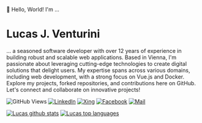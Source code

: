 <p>👋 Hello, World! I'm ...</p>
<h1>Lucas J. Venturini</h1>
<p>... a seasoned software developer with over 12 years of experience in building robust and scalable web applications. Based in Vienna, I'm passionate about leveraging cutting-edge technologies to create digital solutions that delight users. My expertise spans across various domains, including web development, with a strong focus on Vue.js and Docker. Explore my projects, forked repositories, and contributions here on GitHub. Let's connect and collaborate on innovative projects!</p>

![GitHub Views](https://komarev.com/ghpvc/?username=difuoan)
[![LinkedIn](https://img.shields.io/badge/LinkedIn-Follow%20me-0088cc?logo=linkedin)](https://www.linkedin.com/in/lucas-venturini-73a392206/)
[![Xing](https://img.shields.io/badge/Xing-Hire%20me-0088cc?logo=xing)](https://www.xing.com/profile/Lucas_Venturini)
[![Facebook](https://img.shields.io/badge/Facebook-Chill%20with%20me-0088cc?logo=facebook)](https://www.facebook.com/lucas.venturini.399)
[![Mail](https://img.shields.io/badge/Mail-Write%20me-0088cc?logo=gmail&logoColor=ffffff)](mailto:lucas.j.venturini@gmail.com)

<a href="https://github.com/anuraghazra/github-readme-stats"><img align="top" src="https://github-readme-stats.vercel.app/api?username=difuoan&show_icons=true" alt="Lucas github stats" /></a>
<a href="https://github.com/anuraghazra/github-readme-stats"><img align="top" src="https://github-readme-stats.vercel.app/api/top-langs/?username=difuoan&show_icons=true&layout=compact" alt="Lucas top languages" /></a>
